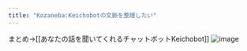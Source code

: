 ```yaml
---
title: "Kozaneba:Keichobotの文脈を整理したい"
---
```


まとめ→[[あなたの話を聞いてくれるチャットボットKeichobot]]
![image](https://gyazo.com/35ea404f332343aca7b1dd96a32f25f0/thumb/1000)
